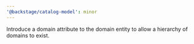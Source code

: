 ```yaml
---
'@backstage/catalog-model': minor
---
```


Introduce a domain attribute to the domain entity to allow a hierarchy of domains to exist.
